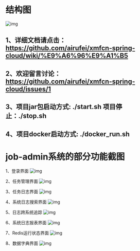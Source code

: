 
# 结构图
![img](https://github.com/airufei/xmfcn-spring-cloud/blob/master/imgs/4AB893CF-8AAE-4a49-A961-B6D153644027.png)

## 1、详细文档请点击：https://github.com/airufei/xmfcn-spring-cloud/wiki/%E9%A6%96%E9%A1%B5

## 2、欢迎留言讨论：https://github.com/airufei/xmfcn-spring-cloud/issues/1

## 3、项目jar包启动方式: ./start.sh  项目停止：./stop.sh

## 4、项目docker启动方式: ./docker_run.sh

# job-admin系统的部分功能截图
1、登录界面
![img](https://github.com/airufei/xmfcn-spring-cloud/blob/master/imgs/20190625172030.png)

2、任务管理界面
![img](https://github.com/airufei/xmfcn-spring-cloud/blob/master/imgs/20190625175639.png)

3、任务日志界面
![img](https://github.com/airufei/xmfcn-spring-cloud/blob/master/imgs/20190625175549.png)

4、系统日志搜索界面
![img](https://github.com/airufei/xmfcn-spring-cloud/blob/master/imgs/20190625174804.png)

5、日志跨系统追踪
![img](https://github.com/airufei/xmfcn-spring-cloud/blob/master/imgs/FEA1CAF8-3738-423e-A031-CCC39E2AF0EC.png)

6、系统日志报表界面
![img](https://github.com/airufei/xmfcn-spring-cloud/blob/master/imgs/20190625175224.png)

7、Redis运行状态界面
![img](https://github.com/airufei/xmfcn-spring-cloud/blob/master/imgs/20190625175735.png)

8、数据字典界面
![img](https://github.com/airufei/xmfcn-spring-cloud/blob/master/imgs/20190625175815.png)
